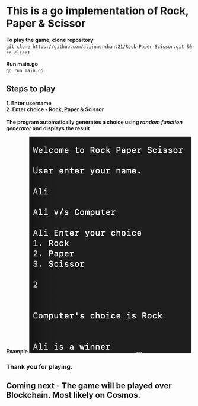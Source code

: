 # This is a go implementation of Rock, Paper & Scissor

**To play the game, clone repository**
<br>
`git clone https://github.com/alijnmerchant21/Rock-Paper-Scissor.git && cd client`

**Run main.go**
<br>
`go run main.go`

## Steps to play

**1. Enter username**
<br>
**2. Enter choice - Rock, Paper & Scissor**
<br> <br>
**The program automatically generates a choice using *random function generator* and displays the result**

**Example**
![Image](https://github.com/alijnmerchant21/Rock-Paper-Scissor/blob/main/img/rps-ss1.png)

### Thank you for playing.

## Coming next - The game will be played over Blockchain. Most likely on Cosmos.